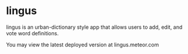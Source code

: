 lingus
======

lingus is an urban-dictionary style app that allows users to add, edit, and vote word definitions.

You may view the latest deployed version at lingus.meteor.com

